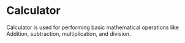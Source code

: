 # Calculator
Calculator is used for performing basic mathematical operations like Addition, subtraction, multiplication, and division.
